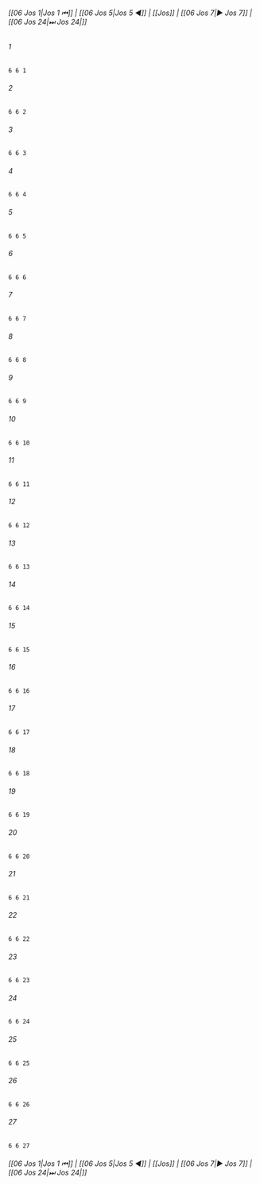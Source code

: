 
###### [[06 Jos 1|Jos 1 ⏮]] | [[06 Jos 5|Jos 5 ◀]] | [[Jos]] | [[06 Jos 7|▶ Jos 7]] | [[06 Jos 24|⏭ Jos 24|]]

###### 1
``` verse
6 6 1 
```
###### 2
``` verse
6 6 2 
```
###### 3
``` verse
6 6 3 
```
###### 4
``` verse
6 6 4 
```
###### 5
``` verse
6 6 5 
```
###### 6
``` verse
6 6 6 
```
###### 7
``` verse
6 6 7 
```
###### 8
``` verse
6 6 8 
```
###### 9
``` verse
6 6 9 
```
###### 10
``` verse
6 6 10 
```
###### 11
``` verse
6 6 11 
```
###### 12
``` verse
6 6 12 
```
###### 13
``` verse
6 6 13 
```
###### 14
``` verse
6 6 14 
```
###### 15
``` verse
6 6 15 
```
###### 16
``` verse
6 6 16 
```
###### 17
``` verse
6 6 17 
```
###### 18
``` verse
6 6 18 
```
###### 19
``` verse
6 6 19 
```
###### 20
``` verse
6 6 20 
```
###### 21
``` verse
6 6 21 
```
###### 22
``` verse
6 6 22 
```
###### 23
``` verse
6 6 23 
```
###### 24
``` verse
6 6 24 
```
###### 25
``` verse
6 6 25 
```
###### 26
``` verse
6 6 26 
```
###### 27
``` verse
6 6 27 
```

###### [[06 Jos 1|Jos 1 ⏮]] | [[06 Jos 5|Jos 5 ◀]] | [[Jos]] | [[06 Jos 7|▶ Jos 7]] | [[06 Jos 24|⏭ Jos 24|]]

